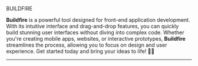
BUILDFIRE

**Buildfire** is a powerful tool designed for front-end application development. With its intuitive interface and drag-and-drop features, you can quickly build stunning user interfaces without diving into complex code. Whether you're creating mobile apps, websites, or interactive prototypes, **Buildfire** streamlines the process, allowing you to focus on design and user experience. Get started today and bring your ideas to life! 🚀🎨

---
